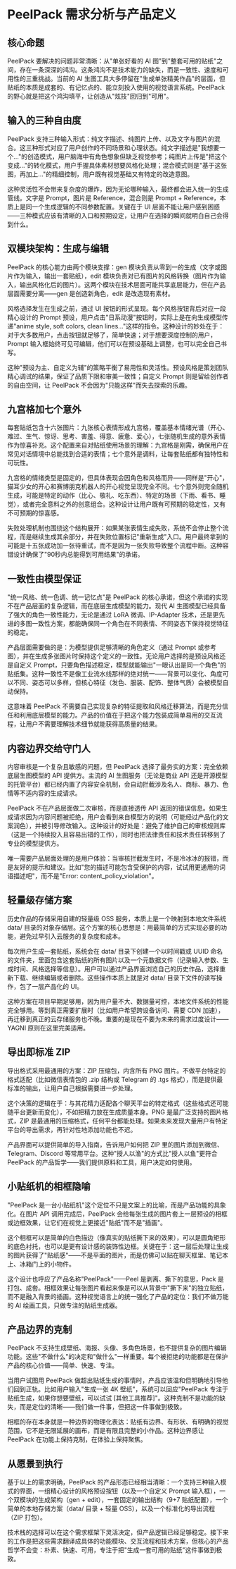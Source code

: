 # PeelPack 需求分析与产品定义

## 核心命题

PeelPack 要解决的问题非常清晰：从"单张好看的 AI 图"到"整套可用的贴纸"之间，存在一条深深的鸿沟。这条鸿沟不是技术能力的缺失，而是一致性、速度和可用性的三重挑战。当前的 AI 生图工具大多停留在"生成单张精美作品"的层面，但贴纸的本质是成套的、有记忆点的、能立刻投入使用的视觉语言系统。PeelPack 的野心就是把这个鸿沟填平，让创造从"炫技"回归到"可用"。

## 输入的三种自由度

PeelPack 支持三种输入形式：纯文字描述、纯图片上传、以及文字与图片的混合。这三种形式对应了用户创作的不同场景和心理状态。纯文字描述是"我想要一个..."的创造模式，用户脑海中有角色想象但缺乏视觉参考；纯图片上传是"把这个变成..."的转化模式，用户手握具体素材想要风格化处理；混合模式则是"基于这张图，再加上..."的精细控制，用户既有视觉基础又有特定的改造意图。

这种灵活性不会带来复杂度的爆炸，因为无论哪种输入，最终都会进入统一的生成管线。文字是 Prompt，图片是 Reference，混合则是 Prompt + Reference，本质上是同一个生成逻辑的不同参数配置。关键在于 UI 层面不能让用户感到困惑——三种模式应该有清晰的入口和预期设定，让用户在选择的瞬间就明白自己会得到什么。

## 双模块架构：生成与编辑

PeelPack 的核心能力由两个模块支撑：gen 模块负责从零到一的生成（文字或图片作为输入，输出一套贴纸），edit 模块负责对已有图片的风格转换（图片作为输入，输出风格化后的图片）。这两个模块在技术层面可能共享底层能力，但在产品层面需要分离——gen 是创造新角色，edit 是改造现有素材。

风格选择发生在生成之前，通过 UI 按钮的形式呈现。每个风格按钮背后对应一段精心设计的 Prompt 预设，用户点击"日系动漫"按钮时，实际上是在向生成模型传递"anime style, soft colors, clean lines..."这样的指令。这种设计的妙处在于：对于大多数用户，点击按钮就足够了，简单快速；对于想要深度控制的用户，Prompt 输入框始终可见可编辑，他们可以在预设基础上调整，也可以完全自己书写。

这种"预设为主、自定义为辅"的策略平衡了易用性和灵活性。预设风格是策划团队精心调试的结果，保证了品质下限和审美一致性；自定义 Prompt 则是留给创作者的自由空间，让 PeelPack 不会因为"只能这样"而失去探索的乐趣。

## 九宫格加七个意外

每套贴纸包含十六张图片：九张核心表情形成九宫格，覆盖基本情绪光谱（开心、难过、生气、惊讶、思考、害羞、得意、疲惫、爱心），七张随机生成的意外表情作为惊喜补充。这个配置来自对贴纸使用场景的理解：九宫格是刚需，确保用户在常见对话情境中总能找到合适的表情；七个意外是调料，让每套贴纸都有独特性和可玩性。

九宫格的情绪类型是固定的，但具体表现会因角色和风格而异——同样是"开心"，猫耳少女的开心和赛博朋克机器人的开心视觉呈现完全不同。七个意外则完全随机生成，可能是特定的动作（比心、敬礼、吃东西）、特定的场景（下雨、看书、睡觉），或者完全意料之外的创意组合。这种设计让用户既有可预期的稳定性，又有不可预期的惊喜感。

失败处理机制也围绕这个结构展开：如果某张表情生成失败，系统不会停止整个流程，而是继续生成其余部分，并在失败位置标记"重新生成"入口。用户最终拿到的可能是十五张成功加一张待重试，而不是因为一张失败导致整个流程中断。这种容错设计确保了"90秒内总能得到可用结果"的承诺。

## 一致性由模型保证

"统一风格、统一色调、统一记忆点"是 PeelPack 的核心承诺，但这个承诺的实现不在产品层面的复杂逻辑，而在底层生成模型的能力。现代 AI 生图模型已经具备了强大的角色一致性能力，无论是通过 LoRA 微调、IP-Adapter 技术，还是更先进的多图一致性方案，都能确保同一个角色在不同表情、不同姿态下保持视觉特征的稳定。

产品层面需要做的是：为模型提供足够清晰的角色定义（通过 Prompt 或参考图），并在生成多张图片时保持这个定义的一致性。无论用户选择的是预设风格还是自定义 Prompt，只要角色描述稳定，模型就能输出"一眼认出是同一个角色"的贴纸集。这种一致性不是像工业流水线那样的绝对统一——背景可以变化、角度可以不同、姿态可以多样，但核心特征（发色、服装、配饰、整体气质）会被模型自动保持。

这意味着 PeelPack 不需要自己实现复杂的特征提取和风格迁移算法，而是充分信任和利用底层模型的能力。产品的价值在于把这个能力包装成简单易用的交互流程，让用户不需要理解技术细节就能获得高质量的结果。

## 内容边界交给守门人

内容审核是一个复杂且敏感的问题，但 PeelPack 选择了最务实的方案：完全依赖底层生图模型的 API 提供方。主流的 AI 生图服务（无论是商业 API 还是开源模型的托管平台）都已经内置了内容安全机制，会自动拦截涉及名人、商标、暴力、色情等不适内容的生成请求。

PeelPack 不在产品层面做二次审核，而是直接透传 API 返回的错误信息。如果生成请求因为内容问题被拒绝，用户会看到来自模型方的说明（可能经过产品化的文案润色），并被引导修改输入。这种设计的好处是：避免了维护自己的审核规则库（这是一个持续投入且容易出错的工作），同时也把法律责任和技术责任转移到了专业的模型提供方。

唯一需要产品层面处理的是用户体验：当审核拦截发生时，不是冷冰冰的报错，而是友好的提示和建议。比如"您的描述可能包含受保护的内容，试试用更通用的词语描述吧"，而不是"Error: content_policy_violation"。

## 轻量级存储方案

历史作品的存储采用自建的轻量级 OSS 服务，本质上是一个映射到本地文件系统 data/ 目录的对象存储层。这个方案的核心思想是：用最简单的方式实现必要的功能，避免过早引入云服务的复杂度和成本。

每次用户生成一套贴纸，系统会在 data/ 目录下创建一个以时间戳或 UUID 命名的文件夹，里面包含这套贴纸的所有图片以及一个元数据文件（记录输入参数、生成时间、风格选择等信息）。用户可以通过产品界面浏览自己的历史作品，选择重新下载、继续编辑或者删除。这些操作本质上就是对 data/ 目录下文件的读写操作，包了一层产品化的 UI。

这种方案在项目早期足够用，因为用户量不大、数据量可控，本地文件系统的性能完全够用。等到真正需要扩展时（比如用户希望跨设备访问、需要 CDN 加速），再迁移到真正的云存储服务也不晚。重要的是现在不要为未来的需求过度设计——YAGNI 原则在这里完美适用。

## 导出即标准 ZIP

导出格式采用最通用的方案：ZIP 压缩包，内含所有 PNG 图片。不做平台特定的格式适配（比如微信表情包的 .zip 结构或 Telegram 的 .tgs 格式），而是提供最标准的输出，让用户自己根据需要进一步处理。

这个决策的逻辑在于：与其花精力适配各个聊天平台的特定格式（这些格式还可能随平台更新而变化），不如把精力放在生成质量本身。PNG 是最广泛支持的图片格式，ZIP 是最通用的压缩格式，任何平台都能处理。如果未来发现大量用户有特定平台的导出需求，再针对性地添加功能也不迟。

产品界面可以提供简单的导入指南，告诉用户如何把 ZIP 里的图片添加到微信、Telegram、Discord 等常用平台。这种"授人以渔"的方式比"授人以鱼"更符合 PeelPack 的产品哲学——我们提供原料和工具，用户决定如何使用。

## 小贴纸机的相框隐喻

"PeelPack 是一台小贴纸机"这个定位不只是文案上的比喻，而是产品功能的具象化。在图片 API 调用完成后，PeelPack 会给每张生成的图片套上一层预设的相框或边框效果，让它们在视觉上更接近"贴纸"而不是"插画"。

这个相框可以是简单的白色描边（像真实的贴纸撕下来的效果），可以是圆角矩形的底色衬托，也可以是更有设计感的装饰性边框。关键在于：这一层后处理让生成的图片获得了"贴纸感"——不是平面的图片，而是仿佛可以贴在聊天框里、笔记本上、冰箱门上的小物件。

这个设计也呼应了产品名称"PeelPack"——Peel 是剥离、撕下的意思，Pack 是打包、成套。相框效果让每张图片看起来像是可以从背景中"撕下来"的独立贴纸，而不是融入背景的插画。这种视觉语言上的统一强化了产品的定位：我们不做万能的 AI 绘画工具，只做专注的贴纸生成器。

## 产品边界的克制

PeelPack 不支持生成壁纸、海报、头像、多角色场景，也不提供复杂的图片编辑功能。这些"不做什么"的决定和"做什么"一样重要。每个被拒绝的功能都是在保护产品的核心价值——简单、快速、专注。

当用户试图用 PeelPack 做超出贴纸生成的事情时，产品应该温和但明确地引导他们回到正轨。比如用户输入"生成一张 4K 壁纸"，系统可以回应"PeelPack 专注于贴纸生成，如果你想要壁纸，可以试试 [其他工具推荐]"。这种克制不是功能的缺失，而是定位的清晰——我们做一件事，但把这一件事做到极致。

相框的存在本身就是一种边界的物理化表达：贴纸有边界、有形状、有明确的视觉范围，它不是无限延展的画布，而是有限且完整的小作品。这种边界感让 PeelPack 在功能上保持克制，在体验上保持聚焦。

## 从愿景到执行

基于以上的需求明确，PeelPack 的产品形态已经相当清晰：一个支持三种输入模式的界面，一组精心设计的风格预设按钮（以及一个自定义 Prompt 输入框），一个双模块的生成架构（gen + edit），一套固定的输出结构（9+7 贴纸配置），一个简单的本地存储方案（data/ 目录 + 轻量 OSS），以及一个标准化的导出流程（ZIP 打包）。

技术栈的选择可以在这个需求框架下灵活决定，但产品逻辑已经足够稳定。接下来的工作是把这些需求翻译成具体的功能模块、交互流程和技术方案，但核心的产品哲学不会变：朴素、快速、可用，专注于把"生成一套可用的贴纸"这件事做到极致。
